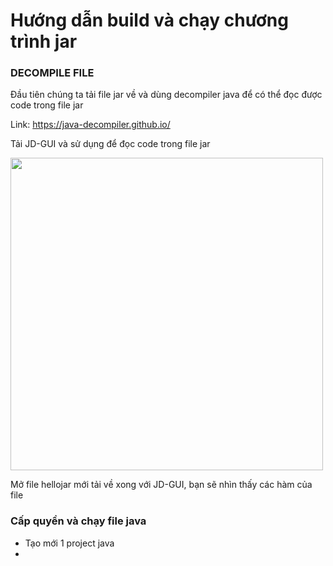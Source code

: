 # Hướng dẫn build và chạy chương trình jar
### DECOMPILE FILE
Đầu tiên chúng ta tải file jar về và dùng decompiler java để có thể đọc được code trong file jar <br/>

Link: https://java-decompiler.github.io/

Tải JD-GUI và sử dụng để đọc code trong file jar

<img src="https://github.com/Dohoangtrong/Java/assets/105576582/e84c9e2f-6375-42cc-9f86-49e7a53bd97a" width ="500px"/>

Mở file hellojar mới tải về xong với JD-GUI, bạn sẽ nhìn thấy các hàm của file 
### Cấp quyền và chạy file java
- Tạo mới 1 project java
- 
